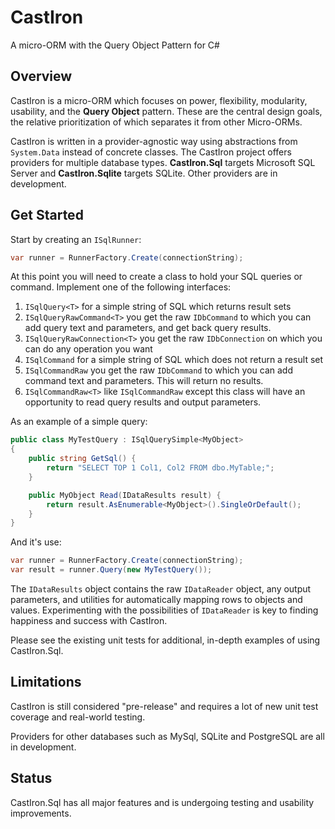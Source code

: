 # CastIron

A micro-ORM with the Query Object Pattern for C#

## Overview

CastIron is a micro-ORM which focuses on power, flexibility, modularity, usability, and the **Query Object** pattern. These are the central design goals, the relative prioritization of which separates it from other Micro-ORMs. 

CastIron is written in a provider-agnostic way using abstractions from `System.Data` instead of concrete classes. The CastIron project offers providers for multiple database types. **CastIron.Sql** targets Microsoft SQL Server and **CastIron.Sqlite** targets SQLite. Other providers are in development.

## Get Started

Start by creating an `ISqlRunner`:

```csharp
var runner = RunnerFactory.Create(connectionString);
```

At this point you will need to create a class to hold your SQL queries or command. Implement one of the following interfaces:

1. `ISqlQuery<T>` for a simple string of SQL which returns result sets
1. `ISqlQueryRawCommand<T>` you get the raw `IDbCommand` to which you can add query text and parameters, and get back query results.
1. `ISqlQueryRawConnection<T>` you get the raw `IDbConnection` on which you can do any operation you want
1. `ISqlCommand` for a simple string of SQL which does not return a result set
1. `ISqlCommandRaw` you get the raw `IDbCommand` to which you can add command text and parameters. This will return no results.
1. `ISqlCommandRaw<T>` like `ISqlCommandRaw` except this class will have an opportunity to read query results and output parameters.

As an example of a simple query:

```csharp
public class MyTestQuery : ISqlQuerySimple<MyObject>
{
    public string GetSql() {
        return "SELECT TOP 1 Col1, Col2 FROM dbo.MyTable;";
    }

    public MyObject Read(IDataResults result) {
        return result.AsEnumerable<MyObject>().SingleOrDefault();
    }
}
```

And it's use:

```csharp
var runner = RunnerFactory.Create(connectionString);
var result = runner.Query(new MyTestQuery());
```

The `IDataResults` object contains the raw `IDataReader` object, any output parameters, and utilities for automatically mapping rows to objects and values. Experimenting with the possibilities of `IDataReader` is key to finding happiness and success with CastIron.

Please see the existing unit tests for additional, in-depth examples of using CastIron.Sql.

## Limitations

CastIron is still considered "pre-release" and requires a lot of new unit test coverage and real-world testing.

Providers for other databases such as MySql, SQLite and PostgreSQL are all in development.

## Status

CastIron.Sql has all major features and is undergoing testing and usability improvements.
